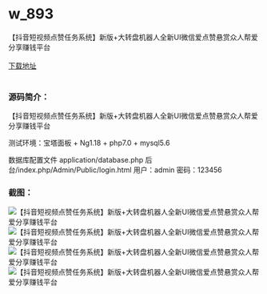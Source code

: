 # w_893
【抖音短视频点赞任务系统】新版+大转盘机器人全新UI微信爱点赞悬赏众人帮爱分享赚钱平台
<br/></br>
[下载地址](https://www.uuid2.com/893.html "下载地址")
<br/></br>
<h3>源码简介：</h3>
<p>【抖音短视频点赞任务系统】新版+大转盘机器人全新UI微信爱点赞悬赏众人帮爱分享赚钱平台<p>
<p>测试环境：宝塔面板 + Ng1.18 + php7.0 + mysql5.6<p>
<p>数据库配置文件 application/database.php
后台/index.php/Admin/Public/login.html 用户：admin 密码：123456<p>
<p>  <p>
<p> <p>
<h3>截图：</h3>
<img src="https://www.uuid2.com/wp-content/uploads/img/202105/80ebcf7294.png" alt="【抖音短视频点赞任务系统】新版+大转盘机器人全新UI微信爱点赞悬赏众人帮爱分享赚钱平台"><img src="https://www.uuid2.com/wp-content/uploads/img/202105/27a77dc747.png" alt="【抖音短视频点赞任务系统】新版+大转盘机器人全新UI微信爱点赞悬赏众人帮爱分享赚钱平台"><img src="https://www.uuid2.com/wp-content/uploads/img/202105/6d5776e453.png" alt="【抖音短视频点赞任务系统】新版+大转盘机器人全新UI微信爱点赞悬赏众人帮爱分享赚钱平台"><img src="https://www.uuid2.com/wp-content/uploads/img/202105/8cdd17a129.png" alt="【抖音短视频点赞任务系统】新版+大转盘机器人全新UI微信爱点赞悬赏众人帮爱分享赚钱平台">
